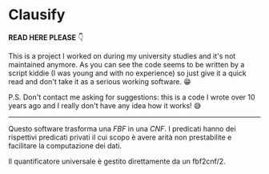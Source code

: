 # Clausify

**READ HERE PLEASE** 👇

This is a project I worked on during my university studies and it's not maintained anymore. As you can see the code seems to be written by a script kiddie (I was young and with no experience) so just give it a quick read and don't take it as a serious working software. 😁

P.S. Don't contact me asking for suggestions: this is a code I wrote over 10 years ago and I really don't have any idea how it works! 😅

---

Questo software trasforma una _FBF_ in una _CNF_. I predicati hanno dei rispettivi predicati privati il cui scopo è avere arità non prestabilite e facilitare la computazione dei dati.

Il quantificatore universale è gestito direttamente da un fbf2cnf/2.
